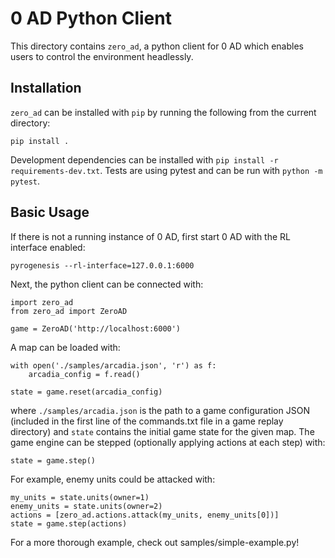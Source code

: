 # 0 AD Python Client
This directory contains `zero_ad`, a python client for 0 AD which enables users to control the environment headlessly.

## Installation
`zero_ad` can be installed with `pip` by running the following from the current directory:
```
pip install .
```

Development dependencies can be installed with `pip install -r requirements-dev.txt`. Tests are using pytest and can be run with `python -m pytest`.

## Basic Usage
If there is not a running instance of 0 AD, first start 0 AD with the RL interface enabled:
```
pyrogenesis --rl-interface=127.0.0.1:6000
```

Next, the python client can be connected with:
```
import zero_ad
from zero_ad import ZeroAD

game = ZeroAD('http://localhost:6000')
```

A map can be loaded with:

```
with open('./samples/arcadia.json', 'r') as f:
    arcadia_config = f.read()

state = game.reset(arcadia_config)
```

where `./samples/arcadia.json` is the path to a game configuration JSON (included in the first line of the commands.txt file in a game replay directory) and `state` contains the initial game state for the given map. The game engine can be stepped (optionally applying actions at each step) with:

```
state = game.step()
```

For example, enemy units could be attacked with:

```
my_units = state.units(owner=1)
enemy_units = state.units(owner=2)
actions = [zero_ad.actions.attack(my_units, enemy_units[0])]
state = game.step(actions)
```

For a more thorough example, check out samples/simple-example.py!
